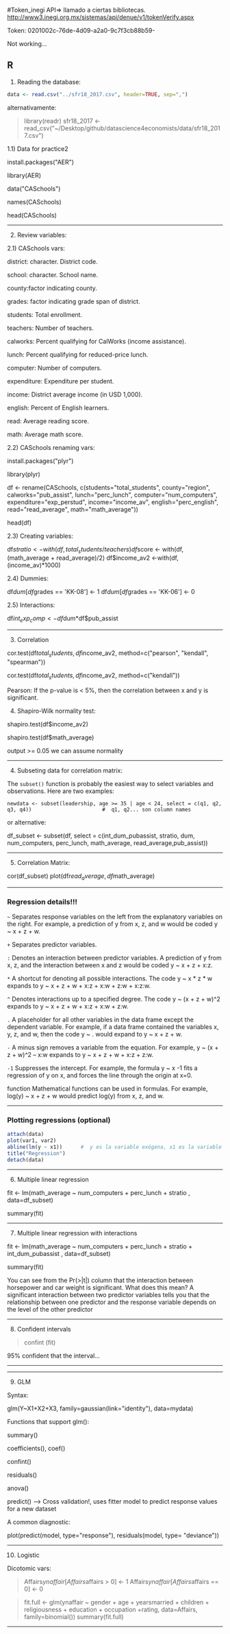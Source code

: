 #Token_inegi API=> llamado a ciertas bibliotecas.
http://www3.inegi.org.mx/sistemas/api/denue/v1/tokenVerify.aspx

Token: 0201002c-76de-4d09-a2a0-9c7f3cb88b59-

Not working...


## R

1) Reading the database:

```r
data <- read.csv("../sfr18_2017.csv", header=TRUE, sep=",")
```

alternativamente:
> library(readr)
> sfr18_2017 <- read_csv("~/Desktop/github/datascience4economists/data/sfr18_2017.csv")


1.1) Data for practice2

install.packages("AER")

library(AER)

data("CASchools")

names(CASchools)

head(CASchools)

----------------------------------------------------------------------------------------

2) Review variables:


2.1) CASchools vars:

district: character. District code.

school: character. School name.

county:factor indicating county.

grades: factor indicating grade span of district.

students: Total enrollment.

teachers: Number of teachers.

calworks: Percent qualifying for CalWorks (income assistance).

lunch: Percent qualifying for reduced-price lunch.

computer: Number of computers.

expenditure: Expenditure per student.

income: District average income (in USD 1,000).

english: Percent of English learners.

read: Average reading score.

math: Average math score.



2.2) CASchools renaming vars:

install.packages("plyr")

library(plyr)

df <- rename(CASchools, c(students="total_students", county="region", calworks="pub_assist", lunch="perc_lunch", computer="num_computers", expenditure="exp_perstud", income="income_av", english="perc_english", read="read_average", math="math_average"))

head(df)


2.3) Creating variables:

df$stratio <- with(df, total_students/teachers)
df$score <- with(df, (math_average + read_average)/2)
df$income_av2 <-with(df, (income_av)*1000)


2.4) Dummies:

df$dum[df$grades == 'KK-08'] <- 1
df$dum[df$grades == 'KK-06'] <- 0


2.5) Interactions:

df$int_exp_comp <- df$dum*df$pub_assist

----------------------------------------------------------------------------------------

3) Correlation

cor.test(df$total_students, df$income_av2, method=c("pearson", "kendall", "spearman"))


cor.test(df$total_students, df$income_av2, method=c("kendall"))

Pearson: If the p-value is < 5%, then the correlation between x and y is significant.

4) Shapiro-Wilk normality test:

shapiro.test(df$income_av2) 

shapiro.test(df$math_average) 

output >= 0.05 we can assume normality



----------------------------------------------------------------------------------------

4) Subseting data for correlation matrix:

The `subset()` function is probably the easiest way to select variables and observations. Here are two examples:

```
newdata <- subset(leadership, age >= 35 | age < 24, select = c(q1, q2, q3, q4))                       #  q1, q2... son column names
```


 or alternative:

df_subset <- subset(df, select = c(int_dum_pubassist, stratio, dum, num_computers, perc_lunch, math_average, read_average,pub_assist))

----------------------------------------------------------------------------------------

5) Correlation Matrix:

cor(df_subset)
plot(df$read_average,df$math_average)

----------------------------------------------------------------------------------------

### Regression details!!!

`~` Separates response variables on the left from the explanatory variables on the right. For
example, a prediction of y from x, z, and w would be coded y ~ x + z + w.

`+` Separates predictor variables.

`:` Denotes an interaction between predictor variables. A prediction of y from x, z, and the
interaction between x and z would be coded y ~ x + z + x:z.

`*` A shortcut for denoting all possible interactions. The code y ~ x * z * w expands to
y ~ x + z + w + x:z + x:w + z:w + x:z:w.

`^` Denotes interactions up to a specified degree. The code y ~ (x + z + w)^2 expands
to y ~ x + z + w + x:z + x:w + z:w.

`.` A placeholder for all other variables in the data frame except the dependent variable. For
example, if a data frame contained the variables x, y, z, and w, then the code y ~ .
would expand to y ~ x + z + w.

`-` A minus sign removes a variable from the equation. For example, y ~ (x + z + w)^2
– x:w expands to y ~ x + z + w + x:z + z:w.

`-1` Suppresses the intercept. For example, the formula y ~ x -1 fits a regression of y on
x, and forces the line through the origin at x=0.

function Mathematical functions can be used in formulas. For example, log(y) ~ x + z + w
would predict log(y) from x, z, and w.

----------------------------------------------------------------------------------------
### Plotting regressions (optional)


```r
attach(data)
plot(var1, var2)
abline(lm(y ~ x1))      #  y es la variable exógena, x1 es la variable endógena.
title("Regression")
detach(data)
```


----------------------------------------------------------------------------------------


6) Multiple linear regression


fit <- lm(math_average ~ num_computers + perc_lunch + stratio ,
data=df_subset)

summary(fit)


----------------------------------------------------------------------------------------

7) Multiple linear regression with interactions

fit <- lm(math_average ~ num_computers + perc_lunch + stratio + int_dum_pubassist  ,
data=df_subset)

summary(fit)


You can see from the Pr(>|t|) column that the interaction between horsepower and
car weight is significant. What does this mean? A significant interaction between two
predictor variables tells you that the relationship between one predictor and the
response variable depends on the level of the other predictor

----------------------------------------------------------------------------------------

8) Confident intervals

> confint (fit)

95% confident that the interval...


----------------------------------------------------------------------------------------

----------------------------------------------------------------------------------------

9) GLM

Syntax:

glm(Y~X1+X2+X3, family=gaussian(link="identity"), data=mydata)


Functions that support glm():

summary()

coefficients(), coef()

confint()

residuals()

anova()

predict()     --> Cross validation!, uses fitter model to predict response values for a         new dataset


A common  diagnostic:

plot(predict(model, type="response"),
residuals(model, type= "deviance"))

----------------------------------------------------------------------------------------

10) Logistic

Dicotomic vars:
> Affairs$ynaffair[Affairs$affairs > 0] <- 1
> Affairs$ynaffair[Affairs$affairs == 0] <- 0

> fit.full <- glm(ynaffair ~ gender + age + yearsmarried + children +
religiousness + education + occupation +rating,
data=Affairs, family=binomial())
> summary(fit.full)


----------------------------------------------------------------------------------------

